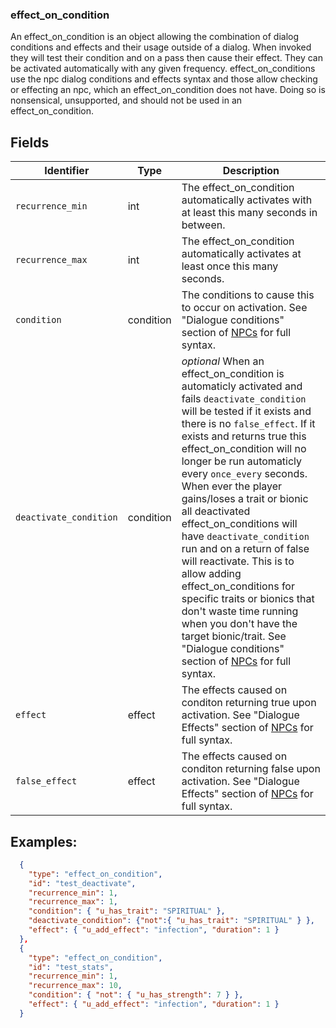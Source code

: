### effect_on_condition
An effect_on_condition is an object allowing the combination of dialog conditions and effects and their usage outside of a dialog.  When invoked they will test their condition and on a pass then cause their effect. They can be activated automatically with any given frequency.  effect_on_conditions use the npc dialog conditions and effects syntax and those allow checking or effecting an npc, which an effect_on_condition does not have.  Doing so is nonsensical, unsupported, and should not be used in an effect_on_condition.

## Fields

|Identifier|Type|Description|
|-|-|-|
| `recurrence_min`| int | The effect_on_condition automatically activates with at least this many seconds in between.
| `recurrence_max`| int | The effect_on_condition automatically activates at least once this many seconds.
| `condition`| condition | The conditions to cause this to occur on activation.  See "Dialogue conditions" section of [NPCs](NPCs.md) for full syntax.
| `deactivate_condition`| condition | *optional* When an effect_on_condition is automaticly activated and fails `deactivate_condition` will be tested if it exists and there is no `false_effect`.  If it exists and returns true this effect_on_condition will no longer be run automaticly every `once_every` seconds.  When ever the player gains/loses a trait or bionic all deactivated effect_on_conditions will have `deactivate_condition` run and on a return of false will reactivate.  This is to allow adding effect_on_conditions for specific traits or bionics that don't waste time running when you don't have the target bionic/trait. See "Dialogue conditions" section of [NPCs](NPCs.md) for full syntax.
| `effect`| effect | The effects caused on conditon returning true upon activation.  See "Dialogue Effects" section of [NPCs](NPCs.md) for full syntax.
| `false_effect`| effect | The effects caused on conditon returning false upon activation.  See "Dialogue Effects" section of [NPCs](NPCs.md) for full syntax.

## Examples:
```JSON
  {
    "type": "effect_on_condition",
    "id": "test_deactivate",    
    "recurrence_min": 1,
    "recurrence_max": 1,
    "condition": { "u_has_trait": "SPIRITUAL" },
    "deactivate_condition": {"not":{ "u_has_trait": "SPIRITUAL" } },
    "effect": { "u_add_effect": "infection", "duration": 1 }
  },
  {
    "type": "effect_on_condition",
    "id": "test_stats",
    "recurrence_min": 1,
    "recurrence_max": 10,
    "condition": { "not": { "u_has_strength": 7 } },
    "effect": { "u_add_effect": "infection", "duration": 1 }
  }